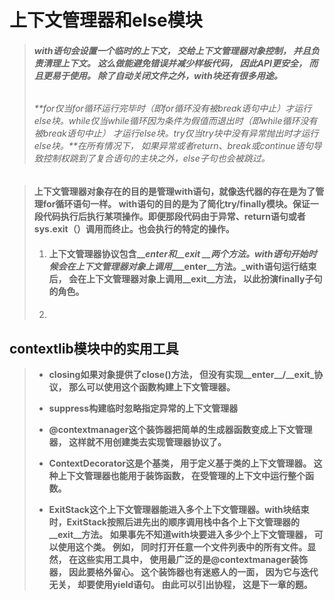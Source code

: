 # 上下文管理器和else模块

> ###### **with语句会设置一个临时的上下文， 交给上下文管理器对象控制， 并且负责清理上下文。 这么做能避免错误并减少样板代码， 因此API更安全， 而且更易于使用。 除了自动关闭文件之外，with块还有很多用途。**
>
> ###### **for仅当for循环运行完毕时（即for循环没有被break语句中止）才运行else块。while仅当while循环因为条件为假值而退出时（即while循环没有被break语句中止） 才运行else块。try仅当try块中没有异常抛出时才运行else块。**在所有情况下， 如果异常或者return、break或continue语句导致控制权跳到了复合语句的主块之外，else子句也会被跳过。

> #### 上下文管理器对象存在的目的是管理with语句，就像迭代器的存在是为了管理for循环语句一样。 with语句的目的是为了简化try/finally模块。保证一段代码执行后执行某项操作。即便那段代码由于异常、return语句或者sys.exit（）调用而终止。也会执行的特定的操作。
>
> 1. #### 上下文管理器协议包含\_\__enter和\_\_exit \_\_两个方法。with语句开始时候会在上下文管理器对象上调用_\_\__enter\_\_方法。_with语句运行结束后， 会在上下文管理器对象上调用\_\_exit\_\_方法， 以此扮演finally子句的角色。
> 2. ####

## contextlib模块中的实用工具

> * **closing如果对象提供了close\(\)方法， 但没有实现\_\_enter\_\_/\_\_exit\_协议， 那么可以使用这个函数构建上下文管理器。**
>
> * **suppress构建临时忽略指定异常的上下文管理器**
> * **@contextmanager这个装饰器把简单的生成器函数变成上下文管理器， 这样就不用创建类去实现管理器协议了。**
>
> * **ContextDecorator这是个基类， 用于定义基于类的上下文管理器。 这种上下文管理器也能用于装饰函数， 在受管理的上下文中运行整个函数。**
>
> * **ExitStack这个上下文管理器能进入多个上下文管理器。with块结束时，ExitStack按照后进先出的顺序调用栈中各个上下文管理器的\_\_exit\_\_方法。 如果事先不知道with块要进入多少个上下文管理器， 可以使用这个类。 例如， 同时打开任意一个文件列表中的所有文件。显然， 在这些实用工具中， 使用最广泛的是@contextmanager装饰器， 因此要格外留心。 这个装饰器也有迷惑人的一面， 因为它与迭代无关， 却要使用yield语句。 由此可以引出协程， 这是下一章的题。**






